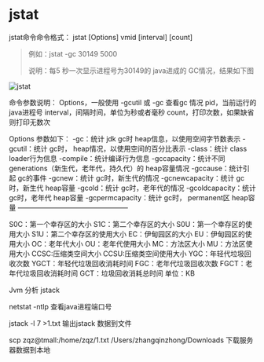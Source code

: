 # jstat

jstat命令命令格式：
jstat [Options] vmid [interval] [count]

> 例如：jstat -gc 30149 5000
>
> 说明：每5 秒一次显示进程号为30149的 java进成的 GC情况，结果如下图

![jstat](jstat.png)

命令参数说明：
Options，一般使用 -gcutil 或  -gc 查看gc 情况
pid，当前运行的 java进程号 
interval，间隔时间，单位为秒或者毫秒 
count，打印次数，如果缺省则打印无数次

Options 参数如下：
-gc：统计 jdk gc时 heap信息，以使用空间字节数表示
-gcutil：统计 gc时， heap情况，以使用空间的百分比表示
-class：统计 class loader行为信息
-compile：统计编译行为信息
-gccapacity：统计不同 generations（新生代，老年代，持久代）的 heap容量情况
-gccause：统计引起 gc的事件
-gcnew：统计 gc时，新生代的情况
-gcnewcapacity：统计 gc时，新生代 heap容量
-gcold：统计 gc时，老年代的情况
-gcoldcapacity：统计 gc时，老年代 heap容量
-gcpermcapacity：统计 gc时， permanent区 heap容量
————————————————

S0C：第一个幸存区的大小
S1C：第二个幸存区的大小
S0U：第一个幸存区的使用大小
S1U：第二个幸存区的使用大小
EC：伊甸园区的大小
EU：伊甸园区的使用大小
OC：老年代大小
OU：老年代使用大小
MC：方法区大小
MU：方法区使用大小
CCSC:压缩类空间大小
CCSU:压缩类空间使用大小
YGC：年轻代垃圾回收次数
YGCT：年轻代垃圾回收消耗时间
FGC：老年代垃圾回收次数
FGCT：老年代垃圾回收消耗时间
GCT：垃圾回收消耗总时间
单位：KB

Jvm 分析 jstack

netstat  -ntlp 查看java进程端口号

jstack -l 7 >1.txt 输出jstack 数据到文件

scp zqz@tmall:/home/zqz/1.txt /Users/zhangqinzhong/Downloads 下载服务器数据到本地

